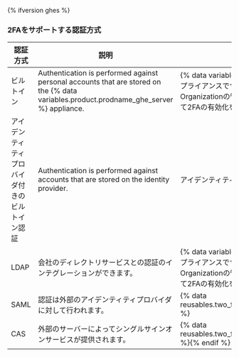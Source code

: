 {% ifversion ghes %}
### 2FAをサポートする認証方式

| 認証方式                    | 説明                                                                                                                                         | 2要素認証のサポート                                                                                                                                            |
| ----------------------- | ------------------------------------------------------------------------------------------------------------------------------------------ | ----------------------------------------------------------------------------------------------------------------------------------------------------- |
| ビルトイン                   | Authentication is performed against personal accounts that are stored on the {% data variables.product.prodname_ghe_server %} appliance. | {% data variables.product.prodname_ghe_server %}アプライアンスでサポートされ、管理されます。 Organizationの管理者は、Organizationのメンバーに対して2FAの有効化を要求できます。 |{% ifversion ghes %}
| アイデンティティプロバイダ付きのビルトイン認証 | Authentication is performed against accounts that are stored on the identity provider.                                                     | アイデンティティプロバイダに依存します。{% endif %}
| LDAP                    | 会社のディレクトリサービスとの認証のインテグレーションができます。                                                                                                          | {% data variables.product.prodname_ghe_server %}アプライアンスでサポートされ、管理されます。 Organizationの管理者は、Organizationのメンバーに対して2FAの有効化を要求できます。                       |
| SAML                    | 認証は外部のアイデンティティプロバイダに対して行われます。                                                                                                              | {% data reusables.two_fa.2fa_not_supported_with_saml_and_cas %}
| CAS                     | 外部のサーバーによってシングルサインオンサービスが提供されます。                                                                                                           | {% data reusables.two_fa.2fa_not_supported_with_saml_and_cas %}{% endif %}
